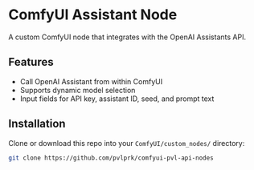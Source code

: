 # ComfyUI Assistant Node

A custom ComfyUI node that integrates with the OpenAI Assistants API.

## Features
- Call OpenAI Assistant from within ComfyUI
- Supports dynamic model selection
- Input fields for API key, assistant ID, seed, and prompt text

## Installation

Clone or download this repo into your `ComfyUI/custom_nodes/` directory:

```bash
git clone https://github.com/pvlprk/comfyui-pvl-api-nodes

